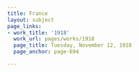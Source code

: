 ```yaml
---
title: France
layout: subject
page_links:
- work_title: '1918'
  work_url: pages/works/1918
  page_title: Tuesday, November 12, 1918
  page_anchor: page-694

---
```

